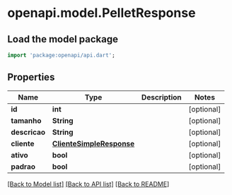 # openapi.model.PelletResponse

## Load the model package
```dart
import 'package:openapi/api.dart';
```

## Properties
Name | Type | Description | Notes
------------ | ------------- | ------------- | -------------
**id** | **int** |  | [optional] 
**tamanho** | **String** |  | [optional] 
**descricao** | **String** |  | [optional] 
**cliente** | [**ClienteSimpleResponse**](ClienteSimpleResponse.md) |  | [optional] 
**ativo** | **bool** |  | [optional] 
**padrao** | **bool** |  | [optional] 

[[Back to Model list]](../README.md#documentation-for-models) [[Back to API list]](../README.md#documentation-for-api-endpoints) [[Back to README]](../README.md)


